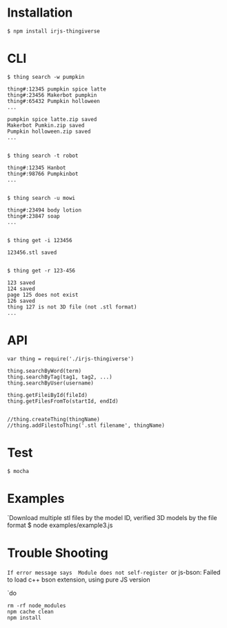 # Installation

	$ npm install irjs-thingiverse

# CLI

	$ thing search -w pumpkin

	thing#:12345 pumpkin spice latte
	thing#:23456 Makerbot pumpkin
	thing#:65432 Pumpkin holloween 
	...

	pumpkin spice latte.zip saved
	Makerbot Pumkin.zip saved
	Pumpkin holloween.zip saved
	...


	$ thing search -t robot

	thing#:12345 Hanbot
	thing#:98766 Pumpkinbot
	...


	$ thing search -u mowi

	thing#:23494 body lotion
	thing#:23847 soap
	...


	$ thing get -i 123456

	123456.stl saved


	$ thing get -r 123-456

	123 saved
	124 saved
	page 125 does not exist
	126 saved
	thing 127 is not 3D file (not .stl format)
	...


# API

	var thing = require('./irjs-thingiverse')

	thing.searchByWord(term)
	thing.searchByTag(tag1, tag2, ...)
	thing.searchByUser(username)

	thing.getFileiById(fileId)
	thing.getFilesFromTo(startId, endId)


	//thing.createThing(thingName)
	//thing.addFilestoThing('.stl filename', thingName)


# Test

	$ mocha

# Examples
`Download multiple stl files by the model ID, verified 3D models by the file format
	$ node examples/example3.js

# Trouble Shooting
`If error message says 
	Module does not self-register
`or
	js-bson: Failed to load c++ bson extension, using pure JS version
	
`do
	
	rm -rf node_modules
	npm cache clean
	npm install

